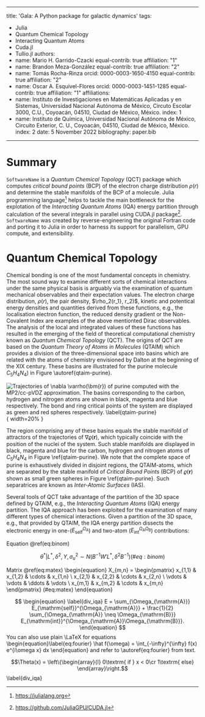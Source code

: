 ﻿
---
title: 'Gala: A Python package for galactic dynamics'
tags:
  - Julia
  - Quantum Chemical Topology 
  - Interacting Quantum Atoms
  - Cuda.jl
  - Tullio.jl
authors:
  - name: Mario H. Garrido-Czacki
    equal-contrib: true
    affiliation: "1"
  - name: Brandon Meza-González
    equal-contrib: true
    affiliation: "2"
  - name: Tomás Rocha-Rinza
    orcid: 0000-0003-1650-4150
    equal-contrib: true
    affiliation: "2"
  - name: Oscar A. Esquivel-Flores
    orcid: 0000-0003-1451-1285
    equal-contrib: true
    affiliation: "1"
affiliations:
 - name: Instituto de Investigaciones en Matemáticas Aplicadas y en Sistemas, Universidad Nacional Autónoma de México, Circuto Escolar 3000, C.U., Coyoacán, 04510, Ciudad de México, México.
   index: 1
 - name: Instituto de Química, Universidad Nacional Autónoma de México, Circuito Exterior, C. U., Coyoacán, 04510, Ciudad de México, México.
   index: 2
date: 5 November 2022
bibliography: paper.bib
---

# Summary
`SoftwareName` is a *Quantum Chemical Topology* (QCT) package which computes *critical bound points* (BCP) of the electron charge distribution $\rho(r)$ and determine the stable manifolds of the  BCP of a molecule. Julia programming language[^1] helps to tackle the main bottleneck for the explotation of the *Interacting Quantum Atoms* (IQA) energy partition through calculation of the several integrals in parallel using CUDA.jl package[^2]. `SoftwareName` was created by reverse-engineering the original Fortran code and porting it to Julia in order to harness its support for parallelism, GPU compute, and extensibility.

[^1]: https://julialang.org
[^2]: https://github.com/JuliaGPU/CUDA.jl

# Quantum Chemical Topology

Chemical bonding is one of the most fundamental concepts in chemistry.
The most sound way to examine different sorts of chemical
interactions under the same physical basis is arguably via the examination of
quantum mechanical observables and their expectation values. The electron charge distribution, $\rho(r)$, the pair density, $\rho_2(r_1},
r_2)$, kinetic and potentical energy densities and quantities derived from these functions, e.g., the localisation electron function, the reduced density gradient or the Non-Covalent Index are examples of the above mentionted Dirac observables. The analysis of the local and integrated values of these functions has resulted in the emerging of the field of theoretical computational chemistry known as *Quantum Chemical Topology* (QCT). The origins of QCT are based on the *Quantum Theory of Atoms in Molecules* (QTAIM) which provides a division of the three-dimensional space into basins which are related with the atoms of chemistry envisioned by Dalton at the beginning of the XIX century. These basins are illustrated for the purine molecule $C_{5}H_{4}N_{4}$) in Figure \autoref{qtaim-purine}. 

![Trajectories of $\nabla \varrho(\bm{r})$ of purine
computed with the MP2/cc-pVDZ approximation. The basins corresponding
to the carbon, hydrogen and nitrogen atoms are shown in black,
magenta and blue respectively. The bond and ring critical points of
the system are displayed as green and red spheres respectively. \label{qtaim-purine}](https://github.com/Mgczacki/ext94_refactor/blob/main/purina.png){ width=20% }

The region comprising any of these basins equals the stable manifold of attractors of the trajectories of $\nabla \varrho(\bm{r})$, which typically coincide with the position of the nuclei of the system. Such stable manifolds are displayed in black, magenta and blue for the carbon, hydrogen and nitrogen atoms of $C_5H_4N_4$ in Figure \ref{qtaim-purine}. We note that the complete space of purine is exhaustively divided in disjoint regions, the QTAIM-atoms, which are separated by the stable manifold of *Critical Bound Points* (BCP) of $\varrho(\bm{r})$ shown as small green spheres in Figure \ref{qtaim-purine}. Such separatrices are known as *Inter-Atomic Surfaces* (IAS).

Several tools of QCT take advantage of the partition of the 3D space defined by QTAIM, e.g., the *Interacting Quantum Atoms* (IQA) energy partition. The IQA approach has been exploited for the examination of many different types of chemical interactions. Given a partition of the 3D space, e.g., that provided by QTAIM, the IQA energy partition dissects the electronic energy in one-($E_{\mathrm{self}}^{\Omega_{\mathrm{A}}}$) and
two-atom ($E_{\mathrm{int}}^{\Omega_{\mathrm{A}}\Omega_{\mathrm{B}}}$) contributions:

Equation \@ref(eq:binom)

$$
\begin{equation}
    \theta^{*}|L^{*}, \delta^{2},Y,\sigma^{2}_{u} \sim N\left(B^{-1}W'L^{*},\delta^{2}B^{-1} \right) (\#eq:binom)
  \end{equation}
$$

Matrix \@ref(eq:matex)
\begin{equation}
X_{m,n} = 
\begin{pmatrix}
  x_{1,1} & x_{1,2} & \cdots & x_{1,n} \\
  x_{2,1} & x_{2,2} & \cdots & x_{2,n} \\
  \vdots  & \vdots  & \ddots & \vdots  \\
  x_{m,1} & x_{m,2} & \cdots & x_{m,n} 
\end{pmatrix}
(\#eq:matex)
\end{equation}

$$
\begin{equation} \label{div_iqa}
E = \sum_{\Omega_{\mathrm{A}}}
E_{\mathrm{self}}^{\Omega_{\mathrm{A}}} +
\frac{1}{2} \sum_{\Omega_{\mathrm{A}} \neq \Omega_{\mathrm{B}}}
E_{\mathrm{int}}^{\Omega_{\mathrm{A}}\Omega_{\mathrm{B}}}.
\end{equation}
$$
You can also use plain \LaTeX for equations
\begin{equation}\label{eq:fourier}
\hat f(\omega) = \int_{-\infty}^{\infty} f(x) e^{i\omega x} dx
\end{equation}
and refer to \autoref{eq:fourier} from text.

$$\Theta(x) = \left\{\begin{array}{l}
0\textrm{ if } x < 0\cr
1\textrm{ else}
\end{array}\right.$$ \label{div_iqa}
